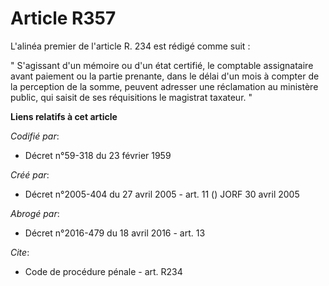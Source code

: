 # Article R357

L'alinéa premier de l'article R. 234 est rédigé comme suit : 

" S'agissant d'un mémoire ou d'un état certifié, le comptable assignataire avant paiement ou la partie prenante, dans le
délai d'un mois à compter de la perception de la somme, peuvent adresser une réclamation au ministère public, qui saisit de
ses réquisitions le magistrat taxateur. "

**Liens relatifs à cet article**

_Codifié par_:

  - Décret n°59-318 du 23 février 1959

_Créé par_:

  - Décret n°2005-404 du 27 avril 2005 - art. 11 () JORF 30 avril 2005

_Abrogé par_:

  - Décret n°2016-479 du 18 avril 2016 - art. 13

_Cite_:

  - Code de procédure pénale - art. R234
